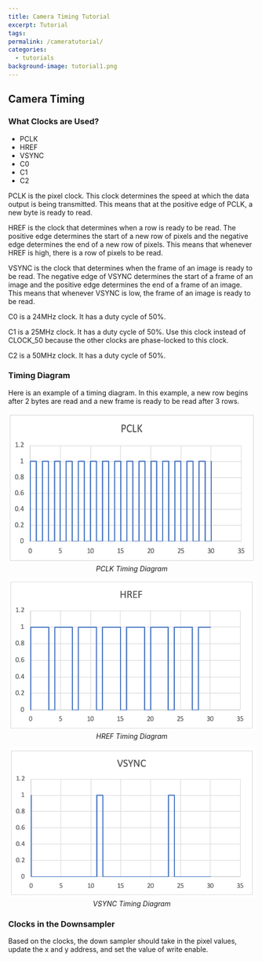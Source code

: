 ```yaml
---
title: Camera Timing Tutorial
excerpt: Tutorial
tags: 
permalink: /cameratutorial/
categories:
  - tutorials
background-image: tutorial1.png
---
```


## Camera Timing

### What Clocks are Used?
* PCLK
* HREF
* VSYNC
* C0
* C1
* C2

PCLK is the pixel clock. This clock determines the speed at which the data output is being transmitted. This means that at the positive edge of PCLK, a new byte is ready to read. 

HREF is the clock that determines when a row is ready to be read. The positive edge determines the start of a new row of pixels and the negative edge determines the end of a new row of pixels. This means that whenever HREF is high, there is a row of pixels to be read. 

VSYNC is the clock that determines when the frame of an image is ready to be read. The negative edge of VSYNC determines the start of a frame of an image and the positive edge determines the end of a frame of an image. This means that whenever VSYNC is low, the frame of an image is ready to be read. 

C0 is a 24MHz clock. It has a duty cycle of 50%.

C1 is a 25MHz clock. It has a duty cycle of 50%. Use this clock instead of CLOCK_50 because the other clocks are phase-locked to this clock. 

C2 is a 50MHz clock. It has a duty cycle of 50%.

### Timing Diagram
Here is an example of a timing diagram. In this example, a new row begins after 2 bytes are read and a new frame is ready to be read after 3 rows.

<p align="center">
  <img src="/images/PCLK.png" width="538px" height="307px"/><br/>
  <i>PCLK Timing Diagram</i>
</p>

<p align="center">
  <img src="/images/HREF.png" width="538px" height="307px"/><br/>
  <i>HREF Timing Diagram</i>
</p>

<p align="center">
  <img src="/images/VSYNC.png" width="538px" height="307px"/><br/>
  <i>VSYNC Timing Diagram</i>
</p>

### Clocks in the Downsampler
Based on the clocks, the down sampler should take in the pixel values, update the x and y address, and set the value of write enable. 
